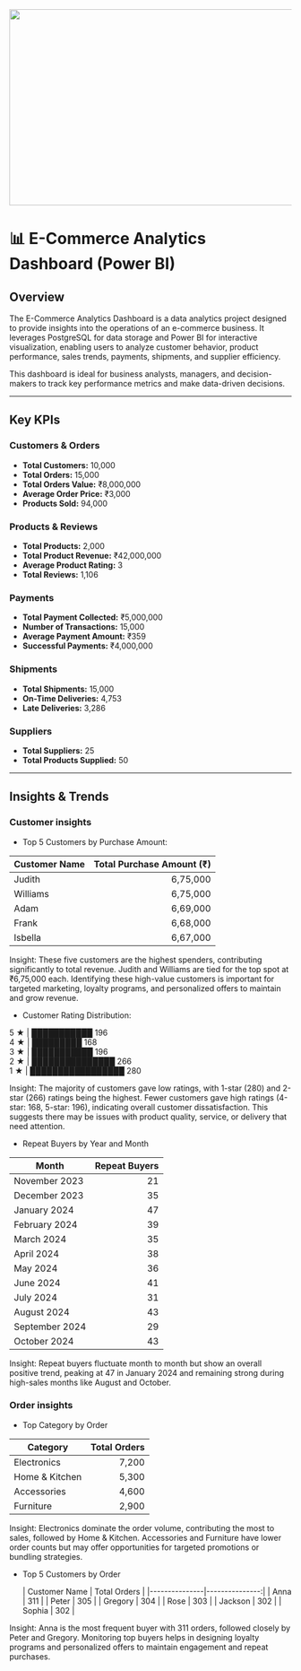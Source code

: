 <img src="https://fenzodigital.com/wp-content/uploads/2019/03/eCOMMERCE-PLATFORMS.png" width="1000" height="350" />


# 📊 E-Commerce Analytics Dashboard (Power BI)

## Overview
The E-Commerce Analytics Dashboard is a data analytics project designed to provide insights into the operations of an e-commerce business. It leverages PostgreSQL for data storage and Power BI for interactive visualization, enabling users to analyze customer behavior, product performance, sales trends, payments, shipments, and supplier efficiency.

This dashboard is ideal for business analysts, managers, and decision-makers to track key performance metrics and make data-driven decisions.


---

## Key KPIs

### Customers & Orders
- **Total Customers:** 10,000
- **Total Orders:** 15,000
- **Total Orders Value:** ₹8,000,000
- **Average Order Price:** ₹3,000
- **Products Sold:** 94,000

### Products & Reviews
- **Total Products:** 2,000
- **Total Product Revenue:** ₹42,000,000
- **Average Product Rating:** 3
- **Total Reviews:** 1,106

### Payments
- **Total Payment Collected:** ₹5,000,000
- **Number of Transactions:** 15,000
- **Average Payment Amount:** ₹359
- **Successful Payments:** ₹4,000,000

### Shipments
- **Total Shipments:** 15,000
- **On-Time Deliveries:** 4,753
- **Late Deliveries:** 3,286

### Suppliers
- **Total Suppliers:** 25
- **Total Products Supplied:** 50

---

## Insights & Trends

### Customer insights
- Top 5 Customers by Purchase Amount:
  
| Customer Name | Total Purchase Amount (₹) |
|---------------|---------------------------:|
| Judith        | 6,75,000                  |
| Williams      | 6,75,000                  |
| Adam          | 6,69,000                  |
| Frank         | 6,68,000                  |
| Isbella       | 6,67,000                  |

Insight: These five customers are the highest spenders, contributing significantly to total revenue. Judith and Williams are tied for the top spot at ₹6,75,000 each. Identifying these high-value customers is important for targeted marketing, loyalty programs, and personalized offers to maintain and grow revenue.

- Customer Rating Distribution:

5 ★ | ███████████ 196  
4 ★ | █████████ 168  
3 ★ | ███████████ 196  
2 ★ | ███████████████ 266  
1 ★ | █████████████████ 280

Insight: The majority of customers gave low ratings, with 1-star (280) and 2-star (266) ratings being the highest. Fewer customers gave high ratings (4-star: 168, 5-star: 196), indicating overall customer dissatisfaction. This suggests there may be issues with product quality, service, or delivery that need attention.


- Repeat Buyers by Year and Month

  
| Month           | Repeat Buyers |
|-----------------|--------------:|
| November 2023   | 21           |
| December 2023   | 35           |
| January 2024    | 47           |
| February 2024   | 39           |
| March 2024      | 35           |
| April 2024      | 38           |
| May 2024        | 36           |
| June 2024       | 41           |
| July 2024       | 31           |
| August 2024     | 43           |
| September 2024  | 29           |
| October 2024    | 43           |

 Insight: Repeat buyers fluctuate month to month but show an overall positive trend, peaking at 47 in January 2024 and remaining strong during high-sales months like August and October.


### Order insights

- Top Category by Order

| Category        | Total Orders   |
|-----------------|--------------: |
| Electronics     | 7,200          |
| Home & Kitchen  | 5,300          |
| Accessories     | 4,600          |
| Furniture       | 2,900          |

Insight: Electronics dominate the order volume, contributing the most to sales, followed by Home & Kitchen. Accessories and Furniture have lower order counts but may offer opportunities for targeted promotions or bundling strategies.

- Top 5 Customers by Order

  | Customer Name | Total Orders |
|---------------|---------------:|
| Anna          | 311            |
| Peter         | 305            |
| Gregory       | 304            |
| Rose          | 303            |
| Jackson       | 302            |
| Sophia        | 302            |

Insight: Anna is the most frequent buyer with 311 orders, followed closely by Peter and Gregory. Monitoring top buyers helps in designing loyalty programs and personalized offers to maintain engagement and repeat purchases.
